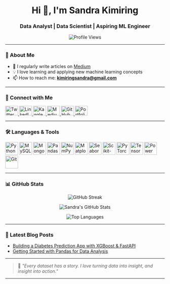 <h1 align="center">Hi 👋, I'm Sandra Kimiring</h1>
<h3 align="center">Data Analyst | Data Scientist | Aspiring ML Engineer</h3>

<p align="center">
  <img src="https://komarev.com/ghpvc/?username=sandrakimiring&label=Profile%20views&color=0e75b6&style=flat" alt="Profile Views" />
</p>


---

### 🧠 About Me
- 📝 I regularly write articles on [Medium](https://medium.com/@kimiringsandra)
- 💡 I love learning and applying new machine learning concepts
- 📫 How to reach me: **kimiringsandra@gmail.com**

---

### 🤝 Connect with Me

<p align="left">
  <a href="https://twitter.com/sandrakimiring" target="_blank">
    <img src="https://cdn.jsdelivr.net/npm/simple-icons@v3/icons/twitter.svg" alt="Twitter" height="30" width="40"/>
  </a>
  <a href="https://linkedin.com/in/sandra-kimiring" target="_blank">
    <img src="https://cdn.jsdelivr.net/npm/simple-icons@v3/icons/linkedin.svg" alt="LinkedIn" height="30" width="40"/>
  </a>
  <a href="https://kaggle.com/sandrakimiring" target="_blank">
    <img src="https://cdn.jsdelivr.net/npm/simple-icons@v3/icons/kaggle.svg" alt="Kaggle" height="30" width="40"/>
  </a>
  <a href="https://medium.com/@kimiringsandra" target="_blank">
    <img src="https://cdn.jsdelivr.net/npm/simple-icons@v3/icons/medium.svg" alt="Medium" height="30" width="40"/>
  </a>
  <a href="https://github.com/Sandrakimiring" target="_blank">
    <img src="https://cdn.jsdelivr.net/npm/simple-icons@v3/icons/github.svg" alt="GitHub" height="30" width="40"/>
  </a>
  <a href="https://sandrakimiring.github.io" target="_blank">
    <img src="https://cdn.jsdelivr.net/npm/simple-icons@v3/icons/googlechrome.svg" alt="Portfolio Website" height="30" width="40"/>
  </a>
</p>

---

### 🛠️ Languages & Tools

<p align="left">
  <!-- Core -->
  <img src="https://cdn.jsdelivr.net/gh/devicons/devicon/icons/python/python-original.svg" width="40" height="40" alt="Python"/>
  <img src="https://cdn.jsdelivr.net/gh/devicons/devicon/icons/mysql/mysql-original-wordmark.svg" width="40" height="40" alt="MySQL"/>
  <img src="https://cdn.jsdelivr.net/gh/devicons/devicon/icons/mongodb/mongodb-original-wordmark.svg" width="40" height="40" alt="MongoDB"/>
  
  <!-- Data Analysis -->
  <img src="https://cdn.jsdelivr.net/gh/devicons/devicon/icons/pandas/pandas-original.svg" width="40" height="40" alt="Pandas"/>
  <img src="https://cdn.jsdelivr.net/gh/devicons/devicon/icons/numpy/numpy-original.svg" width="40" height="40" alt="NumPy"/>
  <img src="https://cdn.jsdelivr.net/gh/devicons/devicon/icons/matplotlib/matplotlib-original.svg" width="40" height="40" alt="Matplotlib"/>
  <img src="https://seaborn.pydata.org/_images/logo-mark-lightbg.svg" width="40" height="40" alt="Seaborn"/>
  <img src="https://upload.wikimedia.org/wikipedia/commons/0/05/Scikit_learn_logo_small.svg" width="40" height="40" alt="Scikit-learn"/>

  <!-- ML/DL -->
  <img src="https://www.vectorlogo.zone/logos/pytorch/pytorch-icon.svg" width="40" height="40" alt="PyTorch"/>
  <img src="https://www.vectorlogo.zone/logos/tensorflow/tensorflow-icon.svg" width="40" height="40" alt="TensorFlow"/>

  <!-- BI & Dev Tools -->
  <img src="https://cdn.worldvectorlogo.com/logos/power-bi-1.svg" width="40" height="40" alt="Power BI"/>
  <img src="https://www.vectorlogo.zone/logos/git-scm/git-scm-icon.svg" width="40" height="40" alt="Git"/>
</p>

---

### 📊 GitHub Stats

<p align="center">
  <img src="https://github-readme-streak-stats.herokuapp.com/?user=sandrakimiring&theme=default" alt="GitHub Streak"/>
</p>

<p align="center">
  <img src="https://github-readme-stats.vercel.app/api?username=sandrakimiring&show_icons=true&locale=en" alt="Sandra's GitHub Stats" />
</p>

<p align="center">
  <img src="https://github-readme-stats.vercel.app/api/top-langs/?username=sandrakimiring&layout=compact&langs_count=6" alt="Top Languages" />
</p>

---

### 📝 Latest Blog Posts

<!-- BLOG-POST-LIST:START -->
- [Building a Diabetes Prediction App with XGBoost & FastAPI](https://medium.com/@kimiringsandra/...)
- [Getting Started with Pandas for Data Analysis](https://medium.com/@kimiringsandra/...)
<!-- BLOG-POST-LIST:END -->

---

> 💬 *"Every dataset has a story. I love turning data into insight, and insight into action."*

---


